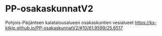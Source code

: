 # PP-osakaskunnatV2
Pohjois-Päijänteen kalatalousalueen osakaskuntien vesialueet
https://ks-ktkjp.github.io/PP-osakaskunnatV2/#10/61.9599/25.6517
